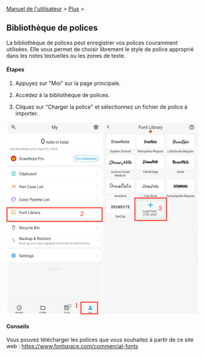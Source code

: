 [Manuel de l'utilisateur](/dragonnest/drawnote/manual/fr) > [Plus](/dragonnest/drawnote/manual/fr/more) >

Bibliothèque de polices
---
La bibliothèque de polices peut enregistrer vos polices couramment utilisées. Elle vous permet de choisir librement le style de police approprié dans les notes textuelles ou les zones de texte.

#### Étapes

1. Appuyez sur "Moi" sur la page principale.

2. Accédez à la bibliothèque de polices.

3. Cliquez sur "Charger la police" et sélectionnez un fichier de police à importer.

![Bibliothèque de polices](imgs/font_library1.png)

#### Conseils
Vous pouvez télécharger les polices que vous souhaitez à partir de ce site web : https://www.fontspace.com/commercial-fonts